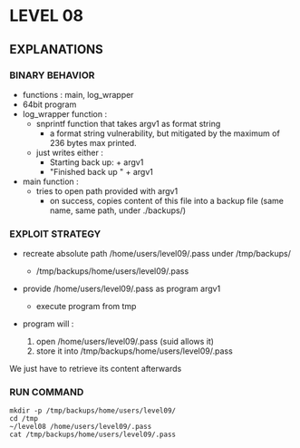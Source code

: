 # LEVEL 08

## EXPLANATIONS

### BINARY BEHAVIOR

- functions : main, log_wrapper
- 64bit program
- log_wrapper function :
  - snprintf function that takes argv1 as format string
    - a format string vulnerability, but mitigated by the maximum of 236 bytes max printed.
  - just writes either :
    - Starting back up: + argv1
    - "Finished back up " + argv1
- main function :
  - tries to open path provided with argv1
    - on success, copies content of this file into a backup file (same name, same path, under ./backups/)

### EXPLOIT STRATEGY

- recreate absolute path /home/users/level09/.pass under /tmp/backups/
  - /tmp/backups/home/users/level09/.pass
- provide /home/users/level09/.pass as program argv1

  - execute program from tmp

- program will :
  1. open /home/users/level09/.pass (suid allows it)
  2. store it into /tmp/backups/home/users/level09/.pass

We just have to retrieve its content afterwards

### RUN COMMAND

```
mkdir -p /tmp/backups/home/users/level09/
cd /tmp
~/level08 /home/users/level09/.pass
cat /tmp/backups/home/users/level09/.pass
```
